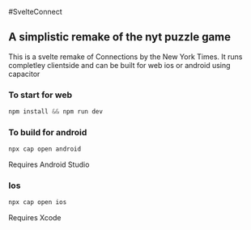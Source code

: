 #SvelteConnect
## A simplistic remake of the nyt puzzle game

This is a svelte remake of Connections by the New York Times. It runs completley clientside and can be built for web ios or android using capacitor

### To start for web
```js
npm install && npm run dev
```

### To build for android
```js
npx cap open android
```
Requires Android Studio

### Ios
```js
npx cap open ios
```
Requires Xcode 
